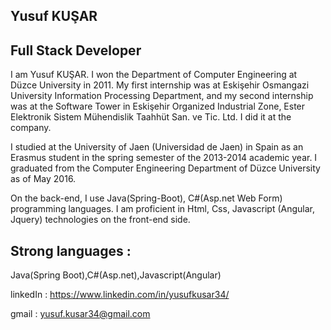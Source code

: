 ## Yusuf KUŞAR
## Full Stack Developer

I am Yusuf KUŞAR. I won the Department of Computer Engineering at Düzce University in 2011. My first internship was at Eskişehir Osmangazi University Information Processing Department, and my second internship was at the Software Tower in Eskişehir Organized Industrial Zone, Ester Elektronik Sistem Mühendislik Taahhüt San. ve Tic. Ltd. I did it at the company.

I studied at the University of Jaen (Universidad de Jaen) in Spain as an Erasmus student in the spring semester of the 2013-2014 academic year. I graduated from the Computer Engineering Department of Düzce University as of May 2016.

On the back-end, I use Java(Spring-Boot), C#(Asp.net Web Form) programming languages.
I am proficient in Html, Css, Javascript (Angular, Jquery) technologies on the front-end side.

## Strong languages : 
Java(Spring Boot),C#(Asp.net),Javascript(Angular)

linkedIn : https://www.linkedin.com/in/yusufkusar34/

gmail : yusuf.kusar34@gmail.com
